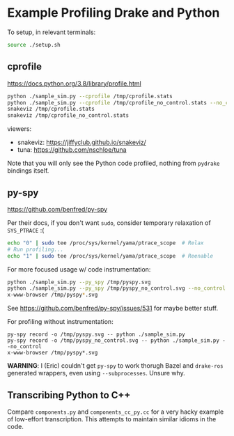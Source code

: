 # Example Profiling Drake and Python

To setup, in relevant terminals:

```sh
source ./setup.sh
```

## cprofile

https://docs.python.org/3.8/library/profile.html

```sh
python ./sample_sim.py --cprofile /tmp/cprofile.stats
python ./sample_sim.py --cprofile /tmp/cprofile_no_control.stats --no_control
snakeviz /tmp/cprofile.stats
snakeviz /tmp/cprofile_no_control.stats
```

viewers:
- snakeviz: https://jiffyclub.github.io/snakeviz/
- tuna: https://github.com/nschloe/tuna

Note that you will only see the Python code profiled, nothing from `pydrake`
bindings itself.

## py-spy

https://github.com/benfred/py-spy

Per their docs, if you don't want `sudo`, consider temporary relaxation of
`SYS_PTRACE` :(

```sh
echo "0" | sudo tee /proc/sys/kernel/yama/ptrace_scope  # Relax
# Run profiling...
echo "1" | sudo tee /proc/sys/kernel/yama/ptrace_scope  # Reenable
```

For more focused usage w/ code instrumentation:
```sh
python ./sample_sim.py --py_spy /tmp/pyspy.svg
python ./sample_sim.py --py_spy /tmp/pyspy_no_control.svg --no_control
x-www-browser /tmp/pyspy*.svg
```

See <https://github.com/benfred/py-spy/issues/531> for maybe better stuff.

For profiling without instrumentation:

```
py-spy record -o /tmp/pyspy.svg -- python ./sample_sim.py
py-spy record -o /tmp/pyspy_no_control.svg -- python ./sample_sim.py --no_control
x-www-browser /tmp/pyspy*.svg
```

**WARNING**: I (Eric) couldn't get `py-spy` to work thorugh Bazel and
`drake-ros` generated wrappers, even using `--subprocesses`. Unsure why.

## Transcribing Python to C++

Compare `components.py` and `components_cc_py.cc` for a very hacky example of
low-effort transcription. This attempts to maintain similar idioms in the code.
